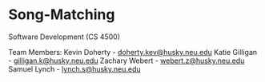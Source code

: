 Song-Matching
=============

Software Development (CS 4500)

Team Members:
Kevin Doherty - doherty.kev@husky.neu.edu
Katie Gilligan - gilligan.k@husky.neu.edu
Zachary Webert - webert.z@husky.neu.edu
Samuel Lynch - lynch.s@husky.neu.edu


